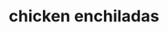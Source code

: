 ---
servings: 10 servings
notes: Can use keto tortilla substitute like cut da carb, or low carb mission tortillas
nutritionFacts: |-
  * Calories: 334kcal
  * Carbohydrates: 16g
  * Protein: 30g
  * Fat: 15g
  * Saturated Fat: 8g
  * Cholesterol: 93mg
  * Sodium: 523mg
  * Potassium: 429mg
  * Sugar: 1g
  * Vitamin A: 365IU
  * Vitamin C: 1.9mg
  * Calcium: 283mg
  * Iron: 1.6mg
directions: |-
  * Preheat oven to 350
  * Place 4 raw chicken breasts into a pot of water
  * Boil on high for 20 minutes, or until chicken is shreddable
  * Then using a cutting board, shred the chicken
  * Mix cheese, onion, chicken and 1 can red enchilada sauce in a bowl. (optional ingredients can be added at this point.)
  * With a large scooper, fill each tortilla with mixture
  * Roll it up and place it in large 9x13 baking dish with seams down
  * Repeat until all chicken mixture is used
  * Pour the second can of enchilada sauce over the top and top with cheese
  * Bake for 25 - 30 minutes, until melted and bubbly
  * Serve with sour cream, salsa, lettuce beans or rice
ingredients: |-
  * 4 chicken breasts
  * 1 medium onion diced
  * 3 cups cheddar cheese shredded
  * 10 medium flour tortillas
  * 2 cans red enchilada sauce
  optional:
  * 1 can black beans
  * jalapenos
  * white rice
rating: 4
ease: intermediate
category: main course
subcategory: ['chicken', 'mexican', 'keto']
href: 'https://happymoneysaver.com/chicken-enchiladas-recipe/'
totalTime: 50 mins
cookTime: 30 mins
prepTime: 20 mins
title: chicken enchiladas
path: /chicken-enchiladas
---